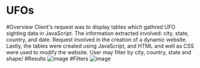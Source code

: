 # UFOs
#Overview
Client's request was to display tables which gathred UFO sighting data in JavaScript. The information extracted involved: city, state, country, and date. Request involved in the creation of a dynamic website. Lastly, the tables were created using JavaScript, and HTML and well as CSS were used to modify the website. User may filter by city, country, state and shape/
#Results 
![image](https://user-images.githubusercontent.com/98793962/166179811-fc40cfb3-acc1-4400-b4af-c1a2ba7cb545.png)
#Filters 
![image](https://user-images.githubusercontent.com/98793962/166180152-4fb6e91c-46fa-45cf-ac17-c2ff9a160871.png)
